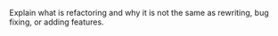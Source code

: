 <panel header=":lock: Refactoring">
<question has-input>

Explain what is refactoring and why it is not the same as rewriting, bug fixing, or adding features.

</question>
</panel>
